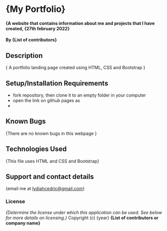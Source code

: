 # {My Portfolio}
#### {A website that contains information about me and projects that I have created, {27th february 2022}
#### By **{List of contributors}**
## Description
{ A portfolio landing page created using HTML, CSS and Bootstrap }
## Setup/Installation Requirements
* fork repository, then clone it to an empty folder in your computer
* open the link on github pages as 
* 
## Known Bugs
{There are no known bugs in this webpage }
## Technologies Used
{This file uses HTML and CSS and Bootstrap}
## Support and contact details
{email me at lydiahcedric@gmail.com}
### License
*{Determine the license under which this application can be used.  See below for more details on licensing.}*
Copyright (c) {year} **{List of contributors or company name}**
